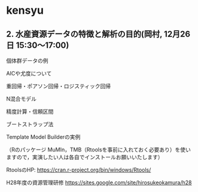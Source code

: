 # kensyu

## 2. 水産資源データの特徴と解析の目的(岡村, 12月26日 15:30～17:00)

個体群データの例

AICや尤度について

重回帰・ポアソン回帰・ロジスティック回帰

N混合モデル

精度計算・信頼区間

ブートストラップ法

Template Model Builderの実例

（Rのパッケージ MuMIn，TMB（Rtoolsを事前に入れておく必要あり）を使いますので，実演したい人は各自でインストールお願いいたします）

RtoolsのHP:
https://cran.r-project.org/bin/windows/Rtools/

H28年度の資源管理研修
https://sites.google.com/site/hirosukeokamura/h28
